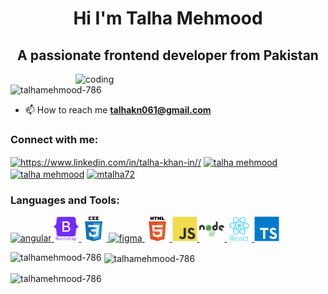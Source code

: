 
<h1 align="center">Hi I'm Talha Mehmood</h1>
<h2 align="center">A passionate frontend developer from Pakistan</h3>

<img align="right" alt="coding" width="400" 
src="https://www.google.com/url?sa=i&url=https%3A%2F%2Fgithub.com%2FAnmol-Baranwal%2FCool-GIFs-For-GitHub&psig=AOvVaw2fvbC7GN4gu1bYvg5rFOvK&ust=1741764268660000&source=images&cd=vfe&opi=89978449&ved=0CBMQjRxqFwoTCKDt5u2_gYwDFQAAAAAdAAAAABAE">

<p align="left"> <img src="https://komarev.com/ghpvc/?username=talhamehmood-786&label=Profile%20views&color=0e75b6&style=flat" alt="talhamehmood-786" /> </p>

- 📫 How to reach me **talhakn061@gmail.com**

<h3 align="left">Connect with me:</h3>
<p align="left">
<a href="https://linkedin.com/in/https://www.linkedin.com/in/talha-khan-in//" target="blank"><img align="center" src="https://raw.githubusercontent.com/rahuldkjain/github-profile-readme-generator/master/src/images/icons/Social/linked-in-alt.svg" alt="https://www.linkedin.com/in/talha-khan-in//" height="30" width="40" /></a>
<a href="https://stackoverflow.com/users/talha mehmood" target="blank"><img align="center" src="https://raw.githubusercontent.com/rahuldkjain/github-profile-readme-generator/master/src/images/icons/Social/stack-overflow.svg" alt="talha mehmood" height="30" width="40" /></a>
<a href="https://fb.com/talha mehmood" target="blank"><img align="center" src="https://raw.githubusercontent.com/rahuldkjain/github-profile-readme-generator/master/src/images/icons/Social/facebook.svg" alt="talha mehmood" height="30" width="40" /></a>
<a href="https://instagram.com/mtalha72" target="blank"><img align="center" src="https://raw.githubusercontent.com/rahuldkjain/github-profile-readme-generator/master/src/images/icons/Social/instagram.svg" alt="mtalha72" height="30" width="40" /></a>
</p>

<h3 align="left">Languages and Tools:</h3>
<p align="left"> <a href="https://angular.io" target="_blank" rel="noreferrer"> <img src="https://angular.io/assets/images/logos/angular/angular.svg" alt="angular" width="40" height="40"/> </a> <a href="https://getbootstrap.com" target="_blank" rel="noreferrer"> <img src="https://raw.githubusercontent.com/devicons/devicon/master/icons/bootstrap/bootstrap-plain-wordmark.svg" alt="bootstrap" width="40" height="40"/> </a> <a href="https://www.w3schools.com/css/" target="_blank" rel="noreferrer"> <img src="https://raw.githubusercontent.com/devicons/devicon/master/icons/css3/css3-original-wordmark.svg" alt="css3" width="40" height="40"/> </a> <a href="https://www.figma.com/" target="_blank" rel="noreferrer"> <img src="https://www.vectorlogo.zone/logos/figma/figma-icon.svg" alt="figma" width="40" height="40"/> </a> <a href="https://www.w3.org/html/" target="_blank" rel="noreferrer"> <img src="https://raw.githubusercontent.com/devicons/devicon/master/icons/html5/html5-original-wordmark.svg" alt="html5" width="40" height="40"/> </a> <a href="https://developer.mozilla.org/en-US/docs/Web/JavaScript" target="_blank" rel="noreferrer"> <img src="https://raw.githubusercontent.com/devicons/devicon/master/icons/javascript/javascript-original.svg" alt="javascript" width="40" height="40"/> </a> <a href="https://nodejs.org" target="_blank" rel="noreferrer"> <img src="https://raw.githubusercontent.com/devicons/devicon/master/icons/nodejs/nodejs-original-wordmark.svg" alt="nodejs" width="40" height="40"/> </a> <a href="https://reactjs.org/" target="_blank" rel="noreferrer"> <img src="https://raw.githubusercontent.com/devicons/devicon/master/icons/react/react-original-wordmark.svg" alt="react" width="40" height="40"/> </a> <a href="https://www.typescriptlang.org/" target="_blank" rel="noreferrer"> <img src="https://raw.githubusercontent.com/devicons/devicon/master/icons/typescript/typescript-original.svg" alt="typescript" width="40" height="40"/> </a> </p>

<p><img align="left" src="https://github-readme-stats.vercel.app/api/top-langs?username=talhamehmood-786&show_icons=true&locale=en&layout=compact" alt="talhamehmood-786" /></p>

<p>&nbsp;<img align="center" src="https://github-readme-stats.vercel.app/api?username=talhamehmood-786&show_icons=true&locale=en" alt="talhamehmood-786" /></p>

<p><img align="center" src="https://github-readme-streak-stats.herokuapp.com/?user=talhamehmood-786&" alt="talhamehmood-786" /></p>

